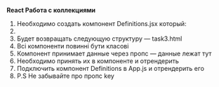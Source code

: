 **React Работа с коллекциями**

1. Необходимо создать компонент Definitions.jsx который:
2. 
3. Будет возвращать следующую структуру — task3.html
4. Всі компоненти повинні бути класові
5. Компонент принимает данные через пропс — данные лежат тут
6. Необходимо принять их в компоненте и отрендерить
7. Подключить компонент Definitions в App.js и отрендерить его
8. P.S Не забывайте про пропс key
